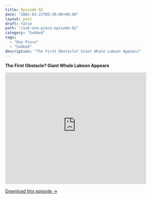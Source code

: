 ```yaml
---
title: Episode 62
date: "2001-03-21T05:30:00+00:00"
layout: post
draft: false
path: "/sub-one-piece-episode-62"
category: "Subbed"
tags:
  - "One Piece"
  - "Subbed"
description: "The First Obstacle? Giant Whale Laboon Appears"
---
```


**The First Obstacle? Giant Whale Laboon Appears**

<iframe width="640" height="360" src="https://www.rapidvideo.com/e/FX3BZIZPRJ" frameborder="0" marginwidth=0 marginheight=0 scrolling=no allowfullscreen style="max-width:90%;"></iframe>

<a href="http://ouo.io/qs/eCodkFEQ?s=https://www.rapidvideo.com/d/FX3BZIZPRJ" class="styled_a">Download this episode →</a>

